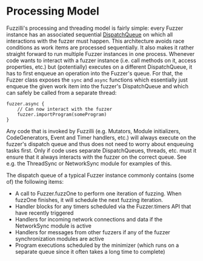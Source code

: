 # Processing Model

Fuzzilli's processing and threading model is fairly simple: every Fuzzer
instance has an associated sequential
[DispatchQueue](https://developer.apple.com/documentation/dispatch/dispatchqueue)
on which all interactions with the fuzzer must happen. This architecture avoids
race conditions as work items are processed sequentially. It also makes it
rather straight forward to run multiple Fuzzer instances in one process.
Whenever code wants to interact with a fuzzer instance (i.e. call methods on
it, access properties, etc.) but (potentially) executes on a different
DispatchQueue, it has to first enqueue an operation into the Fuzzer's queue.
For that, the Fuzzer class exposes the `sync` and `async` functions which
essentially just enqueue the given work item into the fuzzer's DispatchQueue
and which can safely be called from a separate thread:

    fuzzer.async {
        // Can now interact with the fuzzer        
        fuzzer.importProgram(someProgram)
    }

Any code that is invoked by Fuzzilli (e.g. Mutators, Module initializers,
CodeGenerators, Event and Timer handlers, etc.) will always execute on the
fuzzer's dispatch queue and thus does not need to worry about enqueuing tasks
first. Only if code uses separate DispatchQueues, threads, etc. must it ensure
that it always interacts with the fuzzer on the correct queue. See e.g. the
ThreadSync or NetworkSync module for examples of this.

The dispatch queue of a typical Fuzzer instance commonly contains (some of) the
following items:

* A call to Fuzzer.fuzzOne to perform one iteration of fuzzing. When fuzzOne
  finishes, it will schedule the next fuzzing iteration.
* Handler blocks for any timers scheduled via the Fuzzer.timers API that have
  recently triggered
* Handlers for incoming network connections and data if the NetworkSync module
  is active
* Handlers for messages from other fuzzers if any of the fuzzer synchronization
  modules are active
* Program executions scheduled by the minimizer (which runs on a separate queue
  since it often takes a long time to complete)
